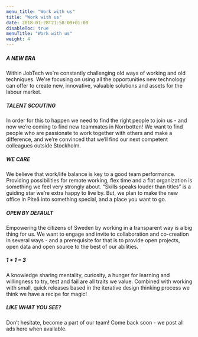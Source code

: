 ```yaml
---
menu_title: "Work with us"
title: "Work with us"
date: 2018-01-28T21:58:09+01:00
disableToc: true
menuTitle: "Work with us"
weight: 4
---
```

##### A NEW ERA  
Within JobTech we're constantly challenging old ways of working and old techniques. We're focusing on using all the opportunities new technology can offer to create new, innovative, valuable solutions and assets for the labour market.

##### TALENT SCOUTING  
In order for this to happen we need to find the right people to join us - and now we’re coming to find new teammates in Norrbotten! We want to find people who are passionate to work together with others and make a difference, and we’re convinced that we’ll find our next competent colleagues outside Stockholm.

##### WE CARE  
We believe that work/life balance is key to a good team performance. Providing possibilities for remote working, flex time and a flat organization is something we feel very strongly about. “Skills speaks louder than titles” is a guiding star we’re extra happy to live by. But, we plan to make the new office in Piteå into something special, and a place you want to go.

##### OPEN BY DEFAULT  
Empowering the citizens of Sweden by working in a transparent way is a big thing for us. We want to engage and invite to collaboration and co-creation in several ways - and a prerequisite for that is to provide open projects, open data and open source to the best of our abilities.

##### 1 + 1 = 3  
A knowledge sharing mentality, curiosity, a hunger for learning and willingness to try, test and fail are all traits we value. Combined with working with small, quick releases based in the iterative design thinking process we think we have a recipe for magic!

##### LIKE WHAT YOU SEE?  
Don’t hesitate, become a part of our team! 
Come back soon - we post all ads here when available.

